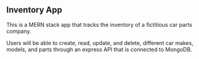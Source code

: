## Inventory App

This is a MERN stack app that tracks the inventory of a fictitious car parts company.

Users will be able to create, read, update, and delete, different car makes, models, and parts through an express API that is connected to MongoDB.
